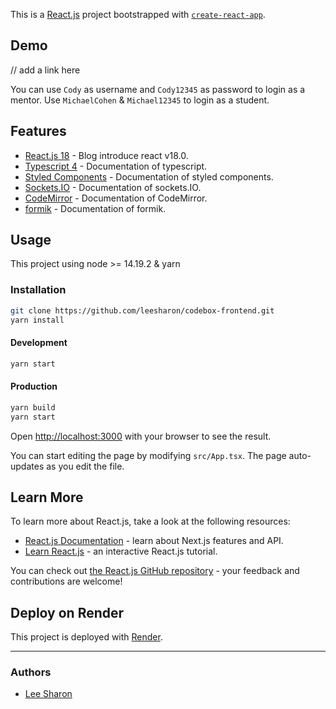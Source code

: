 This is a [React.js](https://reactjs.org/) project bootstrapped with [`create-react-app`](https://reactjs.org/docs/create-a-new-react-app.html).

## Demo

// add a link here

You can use `Cody` as username and `Cody12345` as password to login as a mentor.
Use `MichaelCohen` & `Michael12345` to login as a student.

## Features

- [React.js 18](https://reactjs.org/blog/2022/03/29/react-v18.html) - Blog introduce react v18.0.
- [Typescript 4](https://www.typescriptlang.org/) - Documentation of typescript.
- [Styled Components](https://styled-components.com/docs) - Documentation of styled components.
- [Sockets.IO](https://socket.io/docs/v4/) - Documentation of sockets.IO.
- [CodeMirror](https://codemirror.net/docs/) - Documentation of CodeMirror.
- [formik](https://formik.org/docs/overview) - Documentation of formik.

## Usage

This project using node >= 14.19.2 & yarn

### Installation

```bash
git clone https://github.com/leesharon/codebox-frontend.git
yarn install
```

#### Development

```bash
yarn start
```

#### Production

```bash
yarn build
yarn start
```

Open [http://localhost:3000](http://localhost:3000) with your browser to see the result.

You can start editing the page by modifying `src/App.tsx`. The page auto-updates as you edit the file.

## Learn More

To learn more about React.js, take a look at the following resources:

- [React.js Documentation](https://reactjs.org/docs/getting-started.html) - learn about Next.js features and API.
- [Learn React.js](https://reactjs.org/tutorial/tutorial.html) - an interactive React.js tutorial.

You can check out [the React.js GitHub repository](https://github.com/reactjs) - your feedback and contributions are welcome!

## Deploy on Render

This project is deployed with [Render](https://render.com/docs).

---

### Authors

 - [Lee Sharon](https://github.com/leesharon)
